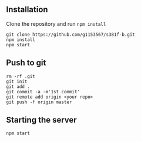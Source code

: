 ## Installation

Clone the repository and run `npm install`

```
git clone https://github.com/g1153567/s381f-b.git
npm install
npm start
```

## Push to git

```
rm -rf .git
git init
git add .
git commit -a -m'1st commit'
git remote add origin <your repo>
git push -f origin master
```

## Starting the server

```
npm start
```
